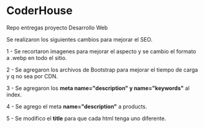 # CoderHouse
Repo entregas proyecto Desarrollo Web

<p>Se realizaron los siguientes cambios para mejorar el SEO.</p>
<p>1 - Se recortaron imagenes para mejorar el aspecto y se cambio el formato a .webp en todo el sitio.</p>
<p>2 - Se agregaron los archivos de Bootstrap para mejorar el tiempo de carga y q no sea por CDN.</p>
<p>3 - Se agregaron los <b>meta name="description" y name="keywords"</b> al index.</p>
<p>4 - Se agrego el meta <b>name="description"</b> a products.</p>
<p>5 - Se modifico el <b>title</b> para que cada html tenga uno diferente.</p>

